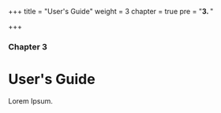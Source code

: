 +++
title = "User's Guide"
weight = 3
chapter = true
pre = "<b>3. </b>"

+++

### Chapter 3

# User's Guide

Lorem Ipsum.